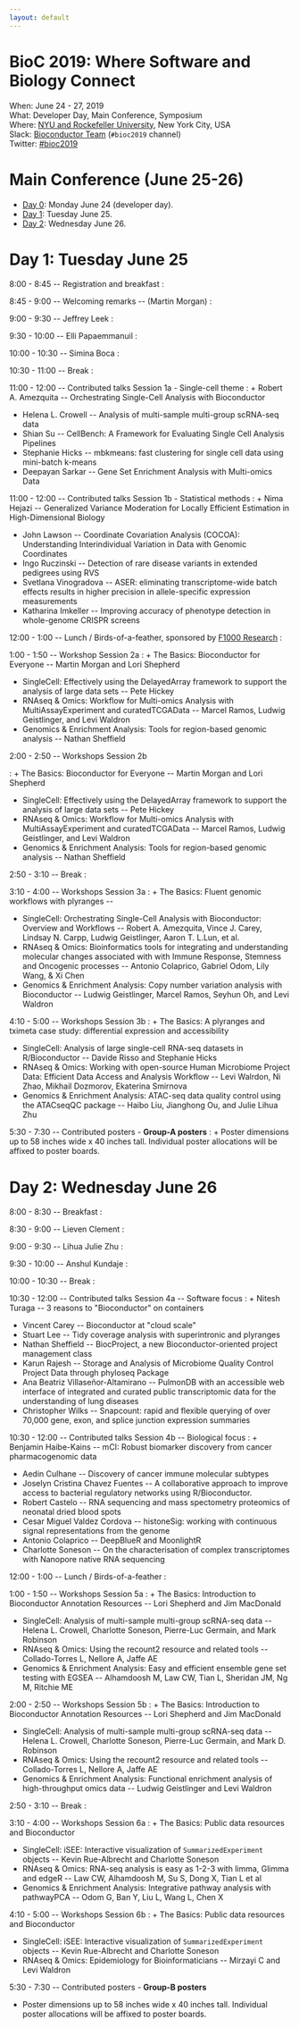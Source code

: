 ```yaml
---
layout: default
---
```


# BioC 2019: Where Software and Biology Connect

When: June 24 - 27, 2019<br />
What: Developer Day, Main Conference, Symposium<br />
Where: [NYU and Rockefeller University][venue], New York City, USA<br />
Slack: [Bioconductor Team][] (`#bioc2019` channel)<br />
Twitter: [#bioc2019][tweet]<br />

[tweet]: https://twitter.com/hashtag/bioc2019?f=tweets
[venue]: ./travel-accommodations
[Bioconductor Team]: https://bioc-community.herokuapp.com/


# Main Conference (June 25-26)
* [Day 0][0]: Monday June 24 (developer day).
* [Day 1](#day-1-tuesday-june-25): Tuesday June 25.
* [Day 2](#day-2-wednesday-june-26): Wednesday June 26.

[0]: https://bioc2019.bioconductor.org/schedule-developer-day

# Day 1: Tuesday June 25

<!--
Logistics:

- Start your [course AMI][]
- Join the [bioc-community slack][]
-->

[course AMI]: https://courses.bioconductor.org
[bioc-community slack]: https://bioc-community.herokuapp.com/

8:00 - 8:45 -- Registration and breakfast
: 
 
8:45 - 9:00 -- Welcoming remarks -- (Martin Morgan)
: 
 
9:00 - 9:30 -- Jeffrey Leek
: 
 
9:30 - 10:00 -- Elli Papaemmanuil
: 
 
10:00 - 10:30  -- Simina Boca
:  
 
10:30 - 11:00 -- Break
: 
 
11:00 - 12:00 -- Contributed talks Session 1a - Single-cell theme
: + Robert A. Amezquita -- Orchestrating Single-Cell Analysis with Bioconductor
  + Helena L. Crowell -- Analysis of multi-sample multi-group scRNA-seq data
  + Shian Su -- CellBench: A Framework for Evaluating Single Cell Analysis Pipelines
  + Stephanie Hicks -- mbkmeans: fast clustering for single cell data using mini-batch k-means
  + Deepayan Sarkar -- Gene Set Enrichment Analysis with Multi-omics Data
 
11:00 - 12:00 -- Contributed talks Session 1b - Statistical methods
: + Nima Hejazi -- Generalized Variance Moderation for Locally Efficient Estimation in High-Dimensional Biology
  + John Lawson -- Coordinate Covariation Analysis (COCOA): Understanding Interindividual Variation in Data with Genomic Coordinates
  + Ingo Ruczinski -- Detection of rare disease variants in extended pedigrees using RVS
  + Svetlana Vinogradova -- ASER: eliminating transcriptome-wide batch effects results in higher precision in allele-specific expression measurements
  + Katharina Imkeller -- Improving accuracy of phenotype detection in whole-genome CRISPR screens
 
12:00 - 1:00 -- Lunch / Birds-of-a-feather, sponsored by [F1000 Research][]
:  
 
1:00 - 1:50 --  Workshop Session 2a
: + The Basics: Bioconductor for Everyone -- Martin Morgan and Lori Shepherd
  + SingleCell: Effectively using the DelayedArray framework to
    support the analysis of large data sets -- Pete Hickey
  + RNAseq & Omics: Workflow for Multi-omics Analysis with
    MultiAssayExperiment and curatedTCGAData -- Marcel Ramos, Ludwig
    Geistlinger, and Levi Waldron
  + Genomics & Enrichment Analysis: Tools for region-based genomic
    analysis -- Nathan Sheffield
 
2:00 - 2:50 --  Workshops Session 2b

: + The Basics: Bioconductor for Everyone -- Martin Morgan and Lori
    Shepherd
  + SingleCell: Effectively using the DelayedArray framework to
    support the analysis of large data sets -- Pete Hickey
  + RNAseq & Omics: Workflow for Multi-omics Analysis with
    MultiAssayExperiment and curatedTCGAData -- Marcel Ramos, Ludwig
    Geistlinger, and Levi Waldron
  + Genomics & Enrichment Analysis: Tools for region-based genomic
    analysis -- Nathan Sheffield
 
2:50 - 3:10 -- Break
: 
 
3:10 - 4:00 --  Workshops Session 3a
: + The Basics: Fluent genomic workflows with plyranges -- 
  + SingleCell: Orchestrating Single-Cell Analysis with Bioconductor:
    Overview and Workflows -- Robert A. Amezquita, Vince J. Carey,
    Lindsay N. Carpp, Ludwig Geistlinger, Aaron T. L.Lun, et al.
  + RNAseq & Omics: Bioinformatics tools for integrating and
    understanding molecular changes associated with with Immune
    Response, Stemness and Oncogenic processes -- Antonio Colaprico,
    Gabriel Odom, Lily Wang, & Xi Chen
  + Genomics & Enrichment Analysis: Copy number variation analysis
    with Bioconductor -- Ludwig Geistlinger, Marcel Ramos, Seyhun Oh,
    and Levi Waldron
 
4:10 - 5:00 --  Workshops Session 3b
: + The Basics: A plyranges and tximeta case study: differential
    expression and accessibility
  + SingleCell: Analysis of large single-cell RNA-seq datasets in
    R/Bioconductor -- Davide Risso and Stephanie Hicks
  + RNAseq & Omics: Working with open-source Human Microbiome Project
    Data: Efficient Data Access and Analysis Workflow -- Levi Walrdon,
    Ni Zhao, Mikhail Dozmorov, Ekaterina Smirnova
  + Genomics & Enrichment Analysis: ATAC-seq data quality control
    using the ATACseqQC package -- Haibo Liu, Jianghong Ou, and Julie
    Lihua Zhu
 
5:30 - 7:30 -- Contributed posters - __Group-A posters__
: + Poster dimensions up to 58 inches wide x 40 inches tall. Individual
    poster allocations will be affixed to poster boards.

 
# Day 2: Wednesday June 26
 
8:00 - 8:30 -- Breakfast
:  
 
8:30 - 9:00 -- Lieven Clement
:  
 
9:00 - 9:30 -- Lihua Julie Zhu
:  
 
9:30 - 10:00 -- Anshul Kundaje
:  
 
10:00 - 10:30 -- Break
:  
 
10:30 - 12:00  --  Contributed talks Session 4a -- Software focus
: + Nitesh Turaga -- 3 reasons to "Bioconductor" on containers
  + Vincent Carey -- Bioconductor at "cloud scale"
  + Stuart Lee -- Tidy coverage analysis with superintronic and
    plyranges
  + Nathan Sheffield -- BiocProject, a new Bioconductor-oriented
    project management class
  + Karun Rajesh -- Storage and Analysis of Microbiome Quality Control
    Project Data through phyloseq Package
  + Ana Beatriz Villaseñor-Altamirano -- PulmonDB with an accessible
    web interface of integrated and curated public transcriptomic data
    for the understanding of lung diseases
  + Christopher Wilks -- Snapcount: rapid and flexible querying of
    over 70,000 gene, exon, and splice junction expression summaries
 
10:30 - 12:00  --  Contributed talks Session 4b -- Biological focus
: + Benjamin Haibe-Kains -- mCI: Robust biomarker discovery from
    cancer pharmacogenomic data
  + Aedin Culhane -- Discovery of cancer immune molecular subtypes
  + Joselyn Cristina Chavez Fuentes -- A collaborative approach to
    improve access to bacterial regulatory networks using
    R/Bioconductor.
  + Robert Castelo -- RNA sequencing and mass spectometry proteomics
    of neonatal dried blood spots
  + Cesar Miguel Valdez Cordova -- histoneSig: working with continuous
    signal representations from the genome
  + Antonio Colaprico -- DeepBlueR and MoonlightR
  + Charlotte Soneson -- On the characterisation of complex
    transcriptomes with Nanopore native RNA sequencing
 
12:00 - 1:00 -- Lunch / Birds-of-a-feather
:  
 
1:00 - 1:50 -- Workshops Session 5a
: + The Basics: Introduction to Bioconductor Annotation Resources --
    Lori Shepherd and Jim MacDonald
  + SingleCell: Analysis of multi-sample multi-group scRNA-seq data --
    Helena L. Crowell, Charlotte Soneson, Pierre-Luc Germain, and Mark
    Robinson
  + RNAseq & Omics: Using the recount2 resource and related tools --
    Collado-Torres L, Nellore A, Jaffe AE
  + Genomics & Enrichment Analysis: Easy and efficient ensemble gene
    set testing with EGSEA -- Alhamdoosh M, Law CW, Tian L, Sheridan
    JM, Ng M, Ritchie ME
 
2:00 - 2:50 -- Workshops Session 5b
: + The Basics: Introduction to Bioconductor Annotation Resources --
    Lori Shepherd and Jim MacDonald
  + SingleCell: Analysis of multi-sample multi-group scRNA-seq data --
    Helena L. Crowell, Charlotte Soneson, Pierre-Luc Germain, and Mark
    D. Robinson
  + RNAseq & Omics: Using the recount2 resource and related tools --
    Collado-Torres L, Nellore A, Jaffe AE
  + Genomics & Enrichment Analysis: Functional enrichment analysis of
    high-throughput omics data -- Ludwig Geistlinger and Levi Waldron
 
2:50 - 3:10 -- Break
:  
 
3:10 - 4:00 -- Workshops Session 6a
: + The Basics: Public data resources and Bioconductor
  + SingleCell: iSEE: Interactive visualization of
    `SummarizedExperiment` objects -- Kevin Rue-Albrecht and Charlotte
    Soneson
  + RNAseq & Omics: RNA-seq analysis is easy as 1-2-3 with limma,
    Glimma and edgeR -- Law CW, Alhamdoosh M, Su S, Dong X, Tian L et
    al
  + Genomics & Enrichment Analysis: Integrative pathway analysis with
    pathwayPCA -- Odom G, Ban Y, Liu L, Wang L, Chen X
 
4:10 - 5:00 -- Workshops Session 6b
: + The Basics: Public data resources and Bioconductor
  + SingleCell: iSEE: Interactive visualization of
    `SummarizedExperiment` objects -- Kevin Rue-Albrecht and Charlotte
    Soneson
  + RNAseq & Omics: Epidemiology for Bioinformaticians -- Mirzayi C
    and Levi Waldron
 
5:30 - 7:30 -- Contributed posters - __Group-B posters__

+ Poster dimensions up to 58 inches wide x 40 inches tall. Individual
    poster allocations will be affixed to poster boards.
 
[F1000 Research]: https://f1000research.com/gateways/bioconductor/
